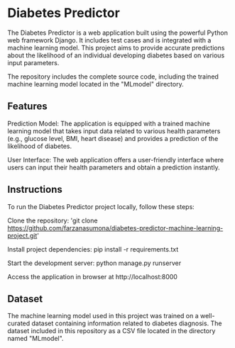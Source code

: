 <h1>Diabetes Predictor</h1>

The Diabetes Predictor is a web application built using the powerful Python web framework Django. It includes test cases and is integrated with a machine learning model. This project aims to provide accurate predictions about the likelihood of an individual developing diabetes based on various input parameters.

The repository includes the complete source code, including the trained machine learning model located in the "MLmodel" directory. 

<h2>Features</h2>

Prediction Model: The application is equipped with a trained machine learning model that takes input data related to various health parameters (e.g., glucose level, BMI, heart disease) and provides a prediction of the likelihood of diabetes.

User Interface: The web application offers a user-friendly interface where users can input their health parameters and obtain a prediction instantly.

<h2>Instructions</h2>

To run the Diabetes Predictor project locally, follow these steps:

Clone the repository: 'git clone https://github.com/farzanasumona/diabetes-predictor-machine-learning-project.git'

Install project dependencies: pip install -r requirements.txt

Start the development server: python manage.py runserver

Access the application in browser at http://localhost:8000

<h2>Dataset</h2>

The machine learning model used in this project was trained on a well-curated dataset containing information related to diabetes diagnosis. The dataset included in this repository as a CSV file located in the directory named "MLmodel". 
